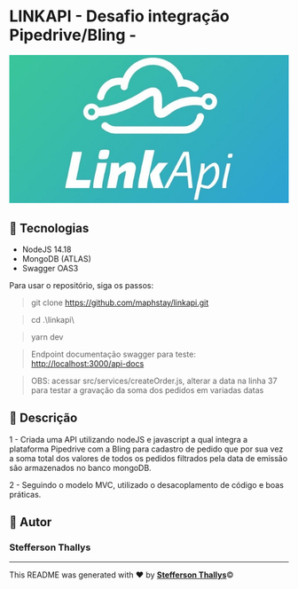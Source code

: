 # LINKAPI - Desafio integração Pipedrive/Bling -

![LINKAPI](./src/assets/logo.jpg)

## :checkered_flag: Tecnologias

- NodeJS 14.18
- MongoDB (ATLAS)
- Swagger OAS3

Para usar o repositório, siga os passos:
> git clone <https://github.com/maphstay/linkapi.git>

> cd .\linkapi\

> yarn dev

> Endpoint documentação swagger para teste: <http://localhost:3000/api-docs>

> OBS: acessar src/services/createOrder.js, alterar a data na linha 37 para testar a gravação da soma dos pedidos em variadas datas


## :ledger: Descrição

1 - Criada uma API utilizando nodeJS e javascript a qual integra a plataforma Pipedrive com a Bling para cadastro de pedido que por sua vez a soma total dos valores de todos os pedidos filtrados pela data de emissão são armazenados no banco mongoDB.

2 - Seguindo o modelo MVC, utilizado o desacoplamento de código e boas práticas.


## :bust_in_silhouette: Autor

### Stefferson Thallys

---

This README was generated with ❤️ by <a href="https://www.linkedin.com/in/stefferson-thallys-6309851a2/">**Stefferson Thallys**</a>:copyright:


